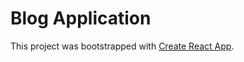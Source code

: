 # Blog Application

This project was bootstrapped with [Create React App](https://github.com/facebook/create-react-app).

